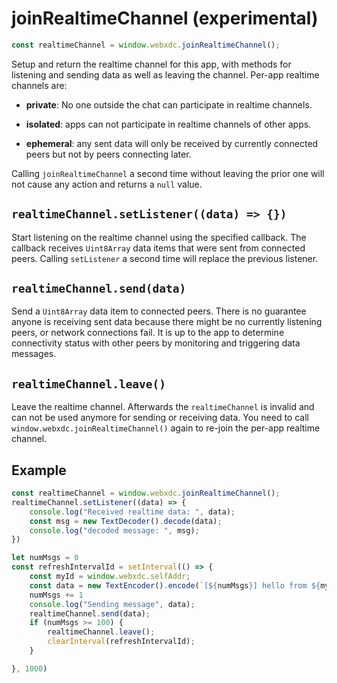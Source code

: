 # joinRealtimeChannel (experimental)

```js
const realtimeChannel = window.webxdc.joinRealtimeChannel();
```

Setup and return the realtime channel for this app,
with methods for listening and sending data as well as leaving the channel. 
Per-app realtime channels are: 

- **private**: No one outside the chat can participate in realtime channels. 

- **isolated**: apps can not participate in realtime channels of other apps. 

- **ephemeral**: any sent data will only be received by currently
  connected peers but not by peers connecting later.

Calling `joinRealtimeChannel` a second time without leaving the prior one
will not cause any action and returns a `null` value. 

## `realtimeChannel.setListener((data) => {})` 

Start listening on the realtime channel using the specified callback. 
The callback receives `Uint8Array` data items that were sent from connected peers. 
Calling `setListener` a second time will replace the previous listener. 


## `realtimeChannel.send(data)` 

Send a `Uint8Array` data item to connected peers. 
There is no guarantee anyone is receiving sent data
because there might be no currently listening peers,
or network connections fail. 
It is up to the app to determine connectivity status with other peers
by monitoring and triggering data messages. 


## `realtimeChannel.leave()`

Leave the realtime channel. 
Afterwards the `realtimeChannel` is invalid and 
can not be used anymore for sending or receiving data.
You need to call `window.webxdc.joinRealtimeChannel()` again
to re-join the per-app realtime channel. 

## Example 

```js
const realtimeChannel = window.webxdc.joinRealtimeChannel();
realtimeChannel.setListener((data) => {
    console.log("Received realtime data: ", data);
    const msg = new TextDecoder().decode(data);
    console.log("decoded message: ", msg);
})

let numMsgs = 0
const refreshIntervalId = setInterval(() => {
    const myId = window.webxdc.selfAddr;
    const data = new TextEncoder().encode(`[${numMsgs}] hello from ${myId}`);
    numMsgs += 1
    console.log("Sending message", data);
    realtimeChannel.send(data);
    if (numMsgs >= 100) {
        realtimeChannel.leave();
        clearInterval(refreshIntervalId);
    }

}, 1000)
```
